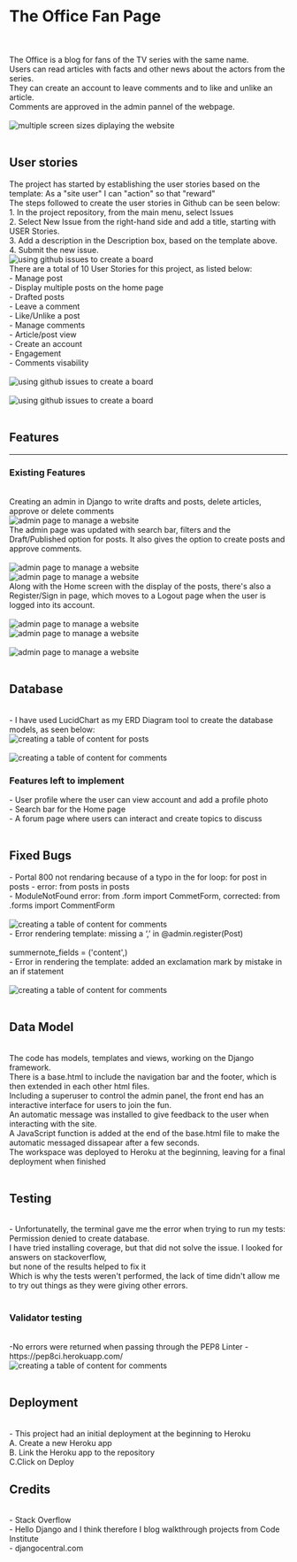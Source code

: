 <h1>The Office Fan Page</h1>
<br>
<br>
The Office is a blog for fans of the TV series with the same name.<br>
Users can read articles with facts and other news about the actors from the series.<br> 
They can create an account to leave comments and to like and unlike an article.<br>
Comments are approved in the admin pannel of the webpage.<br>
<br>
<img src="static/assets/images/amiresponsive.jpg" alt="multiple screen sizes diplaying the website">
<br>
<br>
<h2>User stories</h2>
The project has started by establishing the user stories based on the template: As a "site user" I can "action" so that "reward"<br>
The steps followed to create the user stories in Github can be seen below:<br>
1. In the project repository, from the main menu, select Issues<br>
2. Select New Issue from the right-hand side and add a title, starting with USER Stories.<br>
3. Add a description in the Description box, based on the template above.<br>
4. Submit the new issue.
<br>
<img src="static/assets/images/userstoriesinitialboard.jpg" alt="using github issues to create a board">
<br>
There are a total of 10 User Stories for this project, as listed below:<br>
- Manage post<br>
- Display multiple posts on the home page<br>
- Drafted posts<br>
- Leave a comment<br>
- Like/Unlike a post<br>
- Manage comments<br>
- Article/post view<br>
- Create an account<br>
- Engagement<br>
- Comments visability<br>
<br>
<img src="static/assets/images/modelstoriespart1.jpg" alt="using github issues to create a board">
<br>
<br>
<img src="static/assets/images/modelsotriespart2.jpg" alt="using github issues to create a board">
<br>
<br>
<h2>Features</h2>
<hr>
<h3>Existing Features</h3>
<br>
Creating an admin in Django to write drafts and posts, delete articles, approve or delete comments<br>
<img src="static/assets/images/siteadmin.jpg" alt="admin page to manage a website">
<br>
The admin page was updated with search bar, filters and the Draft/Published option for posts. It also gives the option to create posts and approve comments.<br>
<br>
<img src="static/assets/images/djangoadminposts.jpg" alt="admin page to manage a website">
<br>
<img src="static/assets/images/approvingacomment.jpg" alt="admin page to manage a website">
<br>
Along with the Home screen with the display of the posts, there's also a Register/Sign in page, which moves to a Logout page when the user is logged into its account.
<br>
<br>
<img src="static/assets/images/register.jpg" alt="admin page to manage a website">
<br>
<img src="static/assets/images/signin.jpg" alt="admin page to manage a website">
<br>
<br>
<img src="static/assets/images/logout1.jpg" alt="admin page to manage a website">
<br>
<br>
<h2>Database</h2>
<br>
- I have used LucidChart as my ERD Diagram tool to create the database models, as seen below:
<br>
<img src="static/assets/images/databasediagrampost.jpg" alt="creating a table of content for posts">
<br>
<br>
<img src="static/assets/images/databasediagramcomments.jpg" alt="creating a table of content for comments">
<br>
<h3>Features left to implement</h3>
- User profile where the user can view account and add a profile photo<br>
- Search bar for the Home page<br>
- A forum page where users can interact and create topics to discuss<br>
<br>
<h2>Fixed Bugs</h2>
- Portal 800 not rendaring because of a typo in the for loop: for post in posts - error: from posts in posts<br>
- ModuleNotFound error: from .form import CommetForm, corrected: from .forms import CommentForm <br>
<br>
<img src="static/assets/images/error1.jpg" alt="creating a table of content for comments">
<br>
- Error rendering template: missing a ‘,’ in @admin.register(Post)<br>
<br>summernote_fields = ('content',)
<br>
- Error in rendering the template: added an exclamation mark by mistake in an if statement<br>
<br>
<img src="static/assets/images/error.jpg" alt="creating a table of content for comments">
<br>
<br>
<h2>Data Model</h2>
<br>
The code has models, templates and views, working on the Django framework.<br>
There is a base.html to include the navigation bar and the footer, which is then extended in each other html files.<br>
Including a superuser to control the admin panel, the front end has an interactive interface for users to join the fun.<br>
An automatic message was installed to give feedback to the user when interacting with the site.<br>
A JavaScript function is added at the end of the base.html file to make the automatic messaged dissapear after a few seconds.<br>
The workspace was deployed to Heroku at the beginning, leaving for a final deployment when finished<br>
<br>
<h2>Testing</h2>
<br>
- Unfortunatelly, the terminal gave me the error when trying to run my tests: Permission denied to create database.<br>
I have tried installing coverage, but that did not solve the issue. I looked for answers on stackoverflow, <br> but none of the results helped to fix it<br>
Which is why the tests weren't performed, the lack of time didn't allow me to try out things as they were giving other errors.
<br>
<br>
<h3>Validator testing</h3>
<br>
-No errors were returned when passing through the PEP8 Linter - https://pep8ci.herokuapp.com/
<br>
<img src="static/assets/images/piperrors.jpg" alt="creating a table of content for comments">
<br>
<br>
<h2>Deployment</h2>
<br>
- This project had an initial deployment at the beginning to Heroku
<br>
A. Create a new Heroku app
<br>
B. Link the Heroku app to the repository
<br>
C.Click on Deploy
<br>
<h2>Credits</h2>
<br>
- Stack Overflow<br>
- Hello Django and I think therefore I blog walkthrough projects from Code Institute<br>
- djangocentral.com<br>